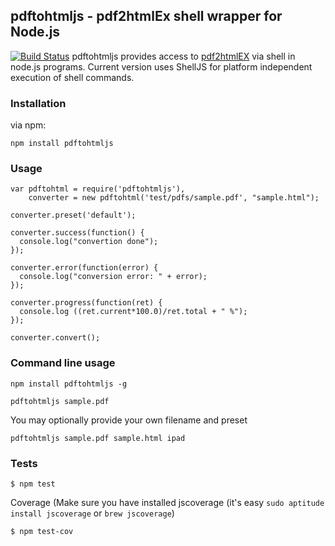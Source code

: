 ## pdftohtmljs - pdf2htmlEx shell wrapper for Node.js
[![Build Status](https://travis-ci.org/fagbokforlaget/pdftohtmljs.png)](https://travis-ci.org/fagbokforlaget/pdftohtmljs)
pdftohtmljs provides access to [pdf2htmlEX](https://github.com/coolwanglu/pdf2htmlEX) via shell in node.js programs. Current version uses ShellJS for platform independent execution of shell commands.

### Installation
via npm:

```
npm install pdftohtmljs
```

### Usage
```
var pdftohtml = require('pdftohtmljs'),
    converter = new pdftohtml('test/pdfs/sample.pdf', "sample.html");

converter.preset('default');

converter.success(function() {
  console.log("convertion done");
});

converter.error(function(error) {
  console.log("conversion error: " + error);
});

converter.progress(function(ret) {
  console.log ((ret.current*100.0)/ret.total + " %");
});

converter.convert();
```

### Command line usage
```
npm install pdftohtmljs -g
```

```
pdftohtmljs sample.pdf
```
You may optionally provide your own filename and preset
```
pdftohtmljs sample.pdf sample.html ipad
```

### Tests
```
$ npm test
```

Coverage (Make sure you have installed jscoverage (it's easy `sudo aptitude install jscoverage` or `brew jscoverage`)

```
$ npm test-cov
```

